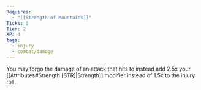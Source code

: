 ```yaml
---
Requires:
  - "[[Strength of Mountains]]"
Ticks: 0
Tier: 2
XP: 4
tags:
  - injury
  - combat/damage
---
```

You may forgo the damage of an attack that hits to instead add 2.5x your [[Attributes#Strength [STR]|Strength]] modifier instead of 1.5x to the injury roll.